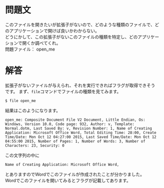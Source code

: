 # 問題文
このファイルを開きたいが拡張子がないので、どのような種類のファイルで、どのアプリケーションで開けば良いかわからない。  
どうにかして、この拡張子がないこのファイルの種類を特定し、どのアプリケーションで開くか調べてくれ。  
問題ファイル： open_me

# 解答
拡張子がないファイルが与えられ、それを実行できればフラグが取得できそうです。
まず、`file`コマンドでファイルの種類を見てみます。

```
$ file open_me
```

結果はこのようになります。
```
open_me: Composite Document File V2 Document, Little Endian, Os: Windows, Version 10.0, Code page: 932, Author: v, Template: Normal.dotm, Last Saved By: v, Revision Number: 1, Name of Creating Application: Microsoft Office Word, Total Editing Time: 28:00, Create Time/Date: Mon Oct 12 04:27:00 2015, Last Saved Time/Date: Mon Oct 12 04:55:00 2015, Number of Pages: 1, Number of Words: 3, Number of Characters: 23, Security: 0
```

この文字列の中に
```
Name of Creating Application: Microsoft Office Word,
```
とありますのでWordでこのファイルが作成されたことが分かりました。  
Wordでこのファイルを開いてみるとフラグが記載してあります。

